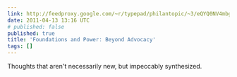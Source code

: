 ```yaml
---
link: http://feedproxy.google.com/~r/typepad/philantopic/~3/eQYQ0NV4mbg/foundations-and-power-beyond-advocacy-1.html
date: 2011-04-13 13:16 UTC
# published: false
published: true
title: 'Foundations and Power: Beyond Advocacy'
tags: []
---
```


Thoughts that aren't necessarily new, but impeccably synthesized.
